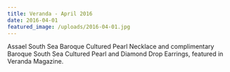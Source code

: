 ```yaml
---
title: Veranda - April 2016
date: 2016-04-01
featured_image: /uploads/2016-04-01.jpg
---
```

Assael South Sea Baroque Cultured Pearl Necklace and complimentary Baroque South Sea Cultured Pearl and Diamond Drop Earrings, featured in Veranda Magazine. ​​